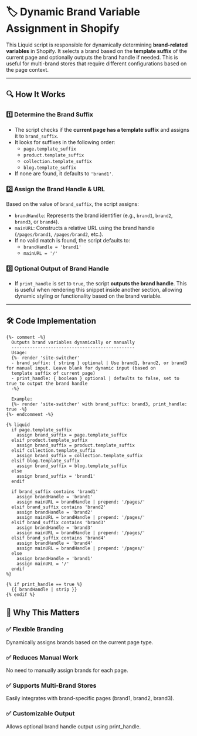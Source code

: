 # 🏷️ Dynamic Brand Variable Assignment in Shopify

This Liquid script is responsible for dynamically determining **brand-related variables** in Shopify. It selects a brand based on the **template suffix** of the current page and optionally outputs the brand handle if needed. This is useful for multi-brand stores that require different configurations based on the page context.

---

## 🔍 How It Works

### 1️⃣ **Determine the Brand Suffix**

- The script checks if the **current page has a template suffix** and assigns it to `brand_suffix`.
- It looks for suffixes in the following order:
  - `page.template_suffix`
  - `product.template_suffix`
  - `collection.template_suffix`
  - `blog.template_suffix`
- If none are found, it defaults to `'brand1'`.

### 2️⃣ **Assign the Brand Handle & URL**

Based on the value of `brand_suffix`, the script assigns:

- `brandHandle`: Represents the brand identifier (e.g., `brand1`, `brand2`, `brand3`, or `brand4`).
- `mainURL`: Constructs a relative URL using the brand handle (`/pages/brand1`, `/pages/brand2`, etc.).
- If no valid match is found, the script defaults to:
  - `brandHandle = 'brand1'`
  - `mainURL = '/'`

### 3️⃣ **Optional Output of Brand Handle**

- If `print_handle` is set to `true`, the script **outputs the brand handle**.
  This is useful when rendering this snippet inside another section,
  allowing dynamic styling or functionality based on the brand variable.

---

## 🛠 Code Implementation

```liquid
{%- comment -%}
  Outputs brand variables dynamically or manually
  -----------------------------------------------
  Usage:
  {%- render 'site-switcher'
  - brand_suffix: { string } optional | Use brand1, brand2, or brand3 for manual input. Leave blank for dynamic input (based on
  template suffix of current page)
  - print_handle: { boolean } optional | defaults to false, set to true to output the brand handle
  -%}

  Example:
  {%- render 'site-switcher' with brand_suffix: brand3, print_handle: true -%}
{%- endcomment -%}

{% liquid
  if page.template_suffix
    assign brand_suffix = page.template_suffix
  elsif product.template_suffix
    assign brand_suffix = product.template_suffix
  elsif collection.template_suffix
    assign brand_suffix = collection.template_suffix
  elsif blog.template_suffix
    assign brand_suffix = blog.template_suffix
  else
    assign brand_suffix = 'brand1'
  endif

  if brand_suffix contains 'brand1'
    assign brandHandle = 'brand1'
    assign mainURL = brandHandle | prepend: '/pages/'
  elsif brand_suffix contains 'brand2'
    assign brandHandle = 'brand2'
    assign mainURL = brandHandle | prepend: '/pages/'
  elsif brand_suffix contains 'brand3'
    assign brandHandle = 'brand3'
    assign mainURL = brandHandle | prepend: '/pages/'
  elsif brand_suffix contains 'brand4'
    assign brandHandle = 'brand4'
    assign mainURL = brandHandle | prepend: '/pages/'
  else
    assign brandHandle = 'brand1'
    assign mainURL = '/'
  endif
%}

{% if print_handle == true %}
  {{ brandHandle | strip }}
{% endif %}
```

## 🎯 Why This Matters

### ✅ Flexible Branding

Dynamically assigns brands based on the current page type.

### ✅ Reduces Manual Work

No need to manually assign brands for each page.

### ✅ Supports Multi-Brand Stores

Easily integrates with brand-specific pages (brand1, brand2, brand3).

### ✅ Customizable Output

Allows optional brand handle output using print_handle.

